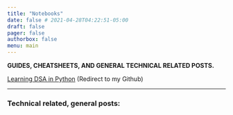 ```yaml
---
title: "Notebooks"
date: false # 2021-04-28T04:22:51-05:00
draft: false
pager: false
authorbox: false
menu: main
---
```


**GUIDES, CHEATSHEETS, AND GENERAL TECHNICAL RELATED POSTS.**

[Learning DSA in Python](https://github.com/Argandov/python) (Redirect to my Github)

---

### Technical related, general posts:
